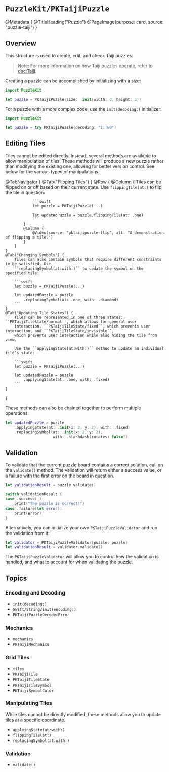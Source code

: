 # ``PuzzleKit/PKTaijiPuzzle``

@Metadata {
    @TitleHeading("Puzzle")
    @PageImage(purpose: card, source: "puzzle-taiji")
}

## Overview

This structure is used to create, edit, and check Taiji puzzles. 

> Note: For more information on how Taiji puzzles operate, refer to <doc:Taiji>.


Creating a puzzle can be accomplished by initializing with a size:

```swift
import PuzzleKit

let puzzle = PKTaijiPuzzle(size: .init(width: 3, height: 3))
```

For a puzzle with a more complex code, use the ``init(decoding:)`` initializer:

```swift
import PuzzleKit

let puzzle = try PKTaijiPuzzle(decoding: "1:Tw0")
```

## Editing Tiles

Tiles cannot be edited directly. Instead, several methods are available to allow manipulation of tiles. These methods
will produce a new puzzle rather than modifying the existing one, allowing for better version control. See below for
the various types of manipulations.

@TabNavigator {
    @Tab("Flipping Tiles") {
        @Row {
            @Column {
                Tiles can be flipped on or off based on their current state. Use ``flippingTile(at:)`` to flip the tile
                in question:
                
                ```swift
                let puzzle = PKTaijiPuzzle(...)
                
                let updatedPuzzle = puzzle.flippingTile(at: .one)
                ```
            }
            @Column {
                @Video(source: "pktaijipuzzle-flip", alt: "A demonstration of flipping a tile.")
            }
        }
    }
    @Tab("Changing Symbols") {
        Tiles can also contain symbols that require different constraints to be satisfied. Use 
        ``replacingSymbol(at:with:)`` to update the symbol on the specified tile:
        
        ```swift
        let puzzle = PKTaijiPuzzle(...)
        
        let updatedPuzzle = puzzle
            .replacingSymbol(at: .one, with: .diamond)
        ```
    }
    @Tab("Updating Tile States") {
        Tiles can be represented in one of three states: ``PKTaijiTileState/normal``, which allows for general user
        interaction, ``PKTaijiTileState/fixed``, which prevents user interaction, and ``PKTaijiTileState/invisible``,
        which prevents user interaction while also hiding the tile from view.
        
        Use the ``applyingState(at:with:)`` method to update an individual tile's state:
        
        ```swift
        let puzzle = PKTaijiPuzzle(...)
        
        let updatedPuzzle = puzzle
            .applyingState(at: .one, with: .fixed)
        ```
    }
}

These methods can also be chained together to perform multiple operations:

```swift
let updatedPuzzle = puzzle
    .applyingState(at: .init(x: 2, y: 2), with: .fixed)
    .replacingSymbol(at: .init(x: 2, y: 2),
                     with: .slashdash(rotates: false))
```

## Validation

To validate that the current puzzle board contains a correct solution, call on the ``validate()`` method. The 
validation will return either a success value, or a failure with the first error on the board in question.

```swift
let validationResult = puzzle.validate()

switch validationResult {
case .success(_):
    print("The puzzle is correct!")
case .failure(let error):
    print(error)
}
```

Alternatively, you can initialize your own ``PKTaijiPuzzleValidator`` and run the validation from it:

```swift
let validator = PKTaijiPuzzleValidator(puzzle: puzzle)
let validationResult = validator.validate()
```

The ``PKTaijiPuzzleValidator`` will allow you to control how the validation is handled, and what to account for when
validating the puzzle.

## Topics

### Encoding and Decoding

- ``init(decoding:)``
- ``Swift/String/init(encoding:)``
- ``PKTaijiPuzzleDecoderError``

### Mechanics

- ``mechanics``
- ``PKTaijiMechanics``

### Grid Tiles

- ``tiles``
- ``PKTaijiTile``
- ``PKTaijiTileState``
- ``PKTaijiTileSymbol``
- ``PKTaijiSymbolColor``

### Manipulating Tiles

While tiles cannot be directly modified, these methods allow you to update tiles at a specific coordinate.

- ``applyingState(at:with:)``
- ``flippingTile(at:)``
- ``replacingSymbol(at:with:)``

### Validation

- ``validate()``


